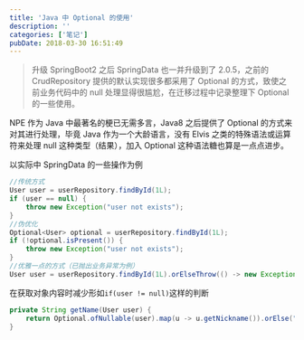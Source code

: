 ```yaml
---
title: 'Java 中 Optional 的使用'
description: ''
categories: ['笔记']
pubDate: 2018-03-30 16:51:49
---
```


> 升级 SpringBoot2 之后 SpringData 也一并升级到了 2.0.5，之前的 CrudRepository 提供的默认实现很多都采用了 Optional 的方式，致使之前业务代码中的 null 处理显得很尴尬，在迁移过程中记录整理下 Optional 的一些使用。

NPE 作为 Java 中最著名的梗已无需多言，Java8 之后提供了 Optional 的方式来对其进行处理，毕竟 Java 作为一个大龄语言，没有 Elvis 之类的特殊语法或运算符来处理 null 这种类型（结果），加入 Optional 这种语法糖也算是一点点进步。

以实际中 SpringData 的一些操作为例

```java
//传统方式
User user = userRepository.findById(1L);
if (user == null) {
    throw new Exception("user not exists");
}
//伪优化
Optional<User> optional = userRepository.findById(1L);
if (!optional.isPresent()) {
    throw new Exception("user not exists");
}
//优雅一点的方式（已抛出业务异常为例）
User user = userRepository.findById(1L).orElseThrow(() -> new Exception("User not exists"));
```

在获取对象内容时减少形如`if(user != null)`这样的判断

```java
private String getName(User user) {
    return Optional.ofNullable(user).map(u -> u.getNickname()).orElse("默认昵称");
}
```
